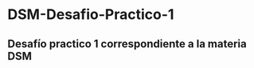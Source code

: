 # DSM-Desafio-Practico-1
Desafío practico 1 correspondiente a la materia DSM
-------------------------------------------------------